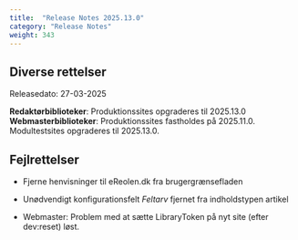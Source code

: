 ```yaml
---
title:  "Release Notes 2025.13.0"
category: "Release Notes"
weight: 343
---
```

## Diverse rettelser
Releasedato: 27-03-2025

**Redaktørbiblioteker**: Produktionssites opgraderes til 2025.13.0\
**Webmasterbiblioteker**: Produktionssites fastholdes på 2025.11.0. Modultestsites opgraderes til 2025.13.0.


## Fejlrettelser

- Fjerne henvisninger til eReolen.dk fra brugergrænsefladen

- Unødvendigt konfigurationsfelt *Feltarv* fjernet fra indholdstypen artikel

- Webmaster: Problem med at sætte LibraryToken på nyt site (efter dev:reset) løst. 
